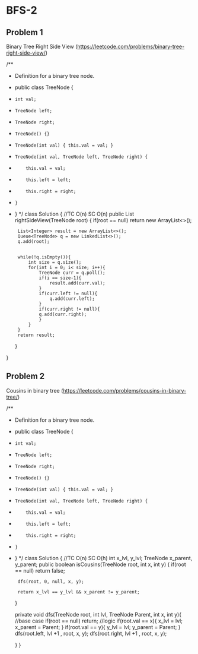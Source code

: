 # BFS-2

## Problem 1

Binary Tree Right Side View (https://leetcode.com/problems/binary-tree-right-side-view/)

/**
 * Definition for a binary tree node.
 * public class TreeNode {
 *     int val;
 *     TreeNode left;
 *     TreeNode right;
 *     TreeNode() {}
 *     TreeNode(int val) { this.val = val; }
 *     TreeNode(int val, TreeNode left, TreeNode right) {
 *         this.val = val;
 *         this.left = left;
 *         this.right = right;
 *     }
 * }
 */
class Solution {
    //TC O(n) SC O(n)
    public List<Integer> rightSideView(TreeNode root) {
        if(root == null) return new ArrayList<>();
        
        
        List<Integer> result = new ArrayList<>();
        Queue<TreeNode> q = new LinkedList<>();
        q.add(root);
        
        
        while(!q.isEmpty()){
            int size = q.size();
            for(int i = 0; i< size; i++){
                TreeNode curr = q.poll();
                if(i == size-1){
                    result.add(curr.val);
                }
                if(curr.left != null){
                    q.add(curr.left);
                }
                if(curr.right != null){
                q.add(curr.right);
                }
            }
        }
        return result;
    }
    
    
    
}

## Problem 2

Cousins in binary tree (https://leetcode.com/problems/cousins-in-binary-tree/)

/**
 * Definition for a binary tree node.
 * public class TreeNode {
 *     int val;
 *     TreeNode left;
 *     TreeNode right;
 *     TreeNode() {}
 *     TreeNode(int val) { this.val = val; }
 *     TreeNode(int val, TreeNode left, TreeNode right) {
 *         this.val = val;
 *         this.left = left;
 *         this.right = right;
 *     }
 * }
 */
class Solution {
    //TC O(n) SC O(h)
    int x_lvl, y_lvl;
    TreeNode x_parent, y_parent;
    public boolean isCousins(TreeNode root, int x, int y) {
        if(root == null) return false;
        
        dfs(root, 0, null, x, y);
        
        return x_lvl == y_lvl && x_parent != y_parent;
    }
    
    private void dfs(TreeNode root, int lvl, TreeNode Parent, int x, int y){
        //base case
        if(root == null) return;
        //logic
        if(root.val == x){
            x_lvl = lvl;
            x_parent = Parent;
        }
            if(root.val == y){
            y_lvl = lvl;
            y_parent = Parent;
        }
        dfs(root.left, lvl +1 , root, x, y);
        dfs(root.right, lvl +1 , root, x, y);
        
    }
}


